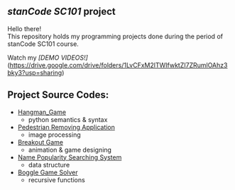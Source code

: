 ## *stanCode SC101* project
Hello there!\
This repository holds my programming projects done during the period of stanCode SC101 course.

Watch my *[DEMO VIDEOS!]*(https://drive.google.com/drive/folders/1LvCFxM2lTWIfwktZI7ZRumlOAhz3bky3?usp=sharing)

## Project Source Codes:
* [Hangman_Game](https://github.com/samfang9527/SC101/blob/main/sam_python/hangman_game/hangman.py)
  * python semantics & syntax
* [Pedestrian Removing Application](https://github.com/samfang9527/SC101/blob/main/sam_python/my_photoshop/stanCodoshop.py)
  * image processing
* [Breakout Game](https://github.com/samfang9527/SC101/blob/main/sam_python/break_out_game/breakoutgraphics.py)
  * animation & game designing
* [Name Popularity Searching System](https://github.com/samfang9527/SC101/blob/main/sam_python/name_searching_system/babygraphics.py)
  * data structure
* [Boggle Game Solver](https://github.com/samfang9527/SC101/blob/main/sam_python/boggle_game_solver/boggle.py)
  * recursive functions
